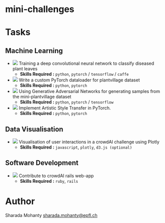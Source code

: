 # mini-challenges

# Tasks

## Machine Learning
* ![](https://img.shields.io/badge/difficulty-easy-brightgreen.svg) Training a deep convolutional neural network to classify diseased plant leaves
  * **Skills Required :** `python`, `pytorch` / `tensorflow` / `caffe`
* ![](https://img.shields.io/badge/difficulty-easy-brightgreen.svg) Write a custom PyTorch dataloader for plantvillage dataset
  * **Skills Required :** `python`, `pytorch`
* ![](https://img.shields.io/badge/difficulty-hard-red.svg) Using Generative Adversarial Networks for generating samples from the mini-plantvillage dataset
  * **Skills Required :** `python`, `pytorch` / `tensorflow`
* ![](https://img.shields.io/badge/difficulty-medium-yellow.svg) Implement Artistic Style Transfer in PyTorch.
  * **Skills Required :** `python`, `pytorch`

## Data Visualisation
* ![](https://img.shields.io/badge/difficulty-medium-yellow.svg) Visualisation of user interactions in a crowdAI challenge using Plotly
  * **Skills Required :** `javascript`, `plotly`, `d3.js (optional)`

## Software Development
* ![](https://img.shields.io/badge/difficulty-medium-yellow.svg) Contribute to crowdAI rails web-app
  * **Skills Required :** `ruby`, `rails`

# Author
Sharada Mohanty <sharada.mohanty@epfl.ch>
